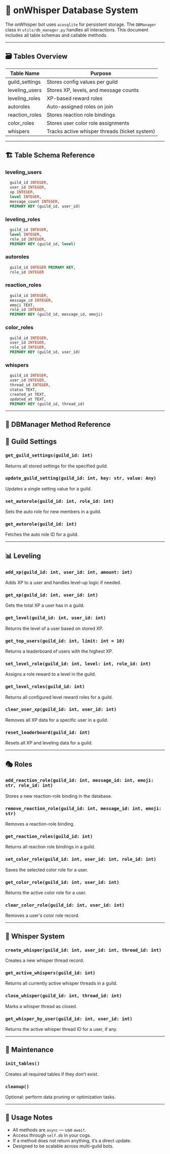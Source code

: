 # 🧠 onWhisper Database System

The onWhisper bot uses `aiosqlite` for persistent storage. The `DBManager` class in `utils/db_manager.py` handles all interactions. This document includes all table schemas and callable methods.

---

## 🗃️ Tables Overview

| Table Name           | Purpose                                      |
|----------------------|----------------------------------------------|
| guild_settings       | Stores config values per guild               |
| leveling_users       | Stores XP, levels, and message counts        |
| leveling_roles       | XP-based reward roles                        |
| autoroles            | Auto-assigned roles on join                  |
| reaction_roles       | Stores reaction role bindings                |
| color_roles          | Stores user color role assignments           |
| whispers             | Tracks active whisper threads (ticket system)|

---

## 🏗️ Table Schema Reference

### leveling_users
```sql
  guild_id INTEGER,
  user_id INTEGER,
  xp INTEGER,
  level INTEGER,
  message_count INTEGER,
  PRIMARY KEY (guild_id, user_id)
```
### leveling_roles
```sql
  guild_id INTEGER,
  level INTEGER,
  role_id INTEGER,
  PRIMARY KEY (guild_id, level)
```
### autoroles
```sql
  guild_id INTEGER PRIMARY KEY,
  role_id INTEGER
```
### reaction_roles
```sql
  guild_id INTEGER,
  message_id INTEGER,
  emoji TEXT,
  role_id INTEGER,
  PRIMARY KEY (guild_id, message_id, emoji)
```
### color_roles
```sql
  guild_id INTEGER,
  user_id INTEGER,
  role_id INTEGER,
  PRIMARY KEY (guild_id, user_id)
```
### whispers
```sql
  guild_id INTEGER,
  user_id INTEGER,
  thread_id INTEGER,
  status TEXT,
  created_at TEXT,
  updated_at TEXT,
  PRIMARY KEY (guild_id, thread_id)
```
---

## 📘 DBManager Method Reference

## 🔧 Guild Settings

### `get_guild_settings(guild_id: int)`
Returns all stored settings for the specified guild.

### `update_guild_setting(guild_id: int, key: str, value: Any)`
Updates a single setting value for a guild.

### `set_autorole(guild_id: int, role_id: int)`
Sets the auto role for new members in a guild.

### `get_autorole(guild_id: int)`
Fetches the auto role ID for a guild.

---

## 📊 Leveling

### `add_xp(guild_id: int, user_id: int, amount: int)`
Adds XP to a user and handles level-up logic if needed.

### `get_xp(guild_id: int, user_id: int)`
Gets the total XP a user has in a guild.

### `get_level(guild_id: int, user_id: int)`
Returns the level of a user based on stored XP.

### `get_top_users(guild_id: int, limit: int = 10)`
Returns a leaderboard of users with the highest XP.

### `set_level_role(guild_id: int, level: int, role_id: int)`
Assigns a role reward to a level in the guild.

### `get_level_roles(guild_id: int)`
Returns all configured level reward roles for a guild.

### `clear_user_xp(guild_id: int, user_id: int)`
Removes all XP data for a specific user in a guild.

### `reset_leaderboard(guild_id: int)`
Resets all XP and leveling data for a guild.

---

## 🎭 Roles

### `add_reaction_role(guild_id: int, message_id: int, emoji: str, role_id: int)`
Stores a new reaction-role binding in the database.

### `remove_reaction_role(guild_id: int, message_id: int, emoji: str)`
Removes a reaction-role binding.

### `get_reaction_roles(guild_id: int)`
Returns all reaction role bindings in a guild.

### `set_color_role(guild_id: int, user_id: int, role_id: int)`
Saves the selected color role for a user.

### `get_color_role(guild_id: int, user_id: int)`
Returns the active color role for a user.

### `clear_color_role(guild_id: int, user_id: int)`
Removes a user's color role record.

---

## 🤫 Whisper System

### `create_whisper(guild_id: int, user_id: int, thread_id: int)`
Creates a new whisper thread record.

### `get_active_whispers(guild_id: int)`
Returns all currently active whisper threads in a guild.

### `close_whisper(guild_id: int, thread_id: int)`
Marks a whisper thread as closed.

### `get_whisper_by_user(guild_id: int, user_id: int)`
Returns the active whisper thread ID for a user, if any.

---

## 🧹 Maintenance

### `init_tables()`
Creates all required tables if they don’t exist.

### `cleanup()`
Optional: perform data pruning or optimization tasks.

---

## 📌 Usage Notes

- All methods are `async` — use `await`.
- Access through `self.db` in your cogs.
- If a method does not return anything, it’s a direct update.
- Designed to be scalable across multi-guild bots.
